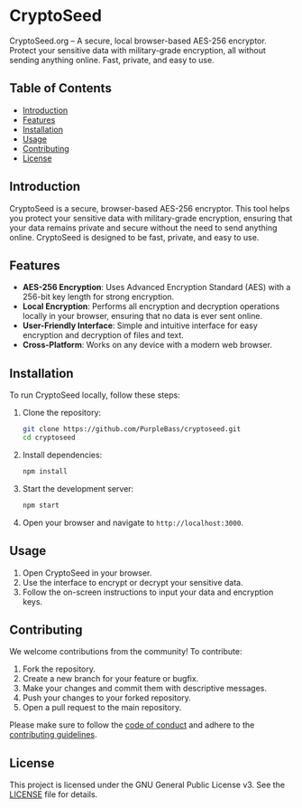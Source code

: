 # CryptoSeed

CryptoSeed.org – A secure, local browser-based AES-256 encryptor. Protect your sensitive data with military-grade encryption, all without sending anything online. Fast, private, and easy to use.

## Table of Contents

- [Introduction](#introduction)
- [Features](#features)
- [Installation](#installation)
- [Usage](#usage)
- [Contributing](#contributing)
- [License](#license)

## Introduction

CryptoSeed is a secure, browser-based AES-256 encryptor. This tool helps you protect your sensitive data with military-grade encryption, ensuring that your data remains private and secure without the need to send anything online. CryptoSeed is designed to be fast, private, and easy to use.

## Features

- **AES-256 Encryption**: Uses Advanced Encryption Standard (AES) with a 256-bit key length for strong encryption.
- **Local Encryption**: Performs all encryption and decryption operations locally in your browser, ensuring that no data is ever sent online.
- **User-Friendly Interface**: Simple and intuitive interface for easy encryption and decryption of files and text.
- **Cross-Platform**: Works on any device with a modern web browser.

## Installation

To run CryptoSeed locally, follow these steps:

1. Clone the repository:
    ```bash
    git clone https://github.com/PurpleBass/cryptoseed.git
    cd cryptoseed
    ```

2. Install dependencies:
    ```bash
    npm install
    ```

3. Start the development server:
    ```bash
    npm start
    ```

4. Open your browser and navigate to `http://localhost:3000`.

## Usage

1. Open CryptoSeed in your browser.
2. Use the interface to encrypt or decrypt your sensitive data.
3. Follow the on-screen instructions to input your data and encryption keys.

## Contributing

We welcome contributions from the community! To contribute:

1. Fork the repository.
2. Create a new branch for your feature or bugfix.
3. Make your changes and commit them with descriptive messages.
4. Push your changes to your forked repository.
5. Open a pull request to the main repository.

Please make sure to follow the [code of conduct](CODE_OF_CONDUCT.md) and adhere to the [contributing guidelines](CONTRIBUTING.md).

## License

This project is licensed under the GNU General Public License v3. See the [LICENSE](LICENSE) file for details.
